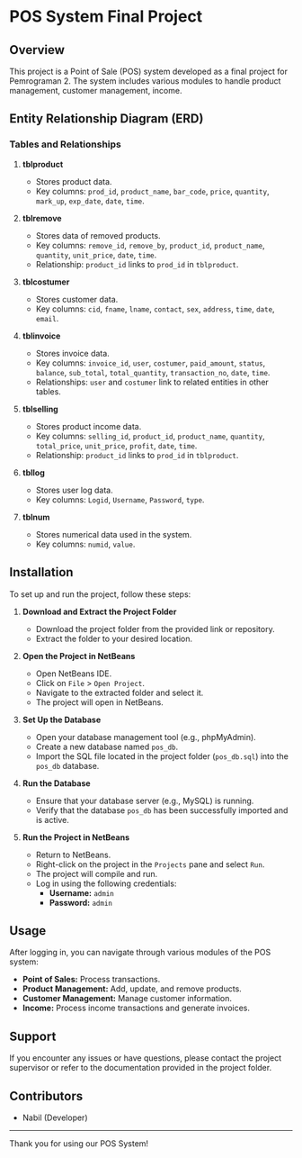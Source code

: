 # POS System Final Project

## Overview

This project is a Point of Sale (POS) system developed as a final project for Pemrograman 2. The system includes various modules to handle product management, customer management, income.

## Entity Relationship Diagram (ERD)

### Tables and Relationships

1. **tblproduct**

   - Stores product data.
   - Key columns: `prod_id`, `product_name`, `bar_code`, `price`, `quantity`, `mark_up`, `exp_date`, `date`, `time`.

2. **tblremove**

   - Stores data of removed products.
   - Key columns: `remove_id`, `remove_by`, `product_id`, `product_name`, `quantity`, `unit_price`, `date`, `time`.
   - Relationship: `product_id` links to `prod_id` in `tblproduct`.

3. **tblcostumer**

   - Stores customer data.
   - Key columns: `cid`, `fname`, `lname`, `contact`, `sex`, `address`, `time`, `date`, `email`.

4. **tblinvoice**

   - Stores invoice data.
   - Key columns: `invoice_id`, `user`, `costumer`, `paid_amount`, `status`, `balance`, `sub_total`, `total_quantity`, `transaction_no`, `date`, `time`.
   - Relationships: `user` and `costumer` link to related entities in other tables.

5. **tblselling**

   - Stores product income data.
   - Key columns: `selling_id`, `product_id`, `product_name`, `quantity`, `total_price`, `unit_price`, `profit`, `date`, `time`.
   - Relationship: `product_id` links to `prod_id` in `tblproduct`.

6. **tbllog**

   - Stores user log data.
   - Key columns: `Logid`, `Username`, `Password`, `type`.

7. **tblnum**
   - Stores numerical data used in the system.
   - Key columns: `numid`, `value`.

## Installation

To set up and run the project, follow these steps:

1. **Download and Extract the Project Folder**

   - Download the project folder from the provided link or repository.
   - Extract the folder to your desired location.

2. **Open the Project in NetBeans**

   - Open NetBeans IDE.
   - Click on `File` > `Open Project`.
   - Navigate to the extracted folder and select it.
   - The project will open in NetBeans.

3. **Set Up the Database**

   - Open your database management tool (e.g., phpMyAdmin).
   - Create a new database named `pos_db`.
   - Import the SQL file located in the project folder (`pos_db.sql`) into the `pos_db` database.

4. **Run the Database**

   - Ensure that your database server (e.g., MySQL) is running.
   - Verify that the database `pos_db` has been successfully imported and is active.

5. **Run the Project in NetBeans**
   - Return to NetBeans.
   - Right-click on the project in the `Projects` pane and select `Run`.
   - The project will compile and run.
   - Log in using the following credentials:
     - **Username:** `admin`
     - **Password:** `admin`

## Usage

After logging in, you can navigate through various modules of the POS system:

- **Point of Sales:** Process transactions.
- **Product Management:** Add, update, and remove products.
- **Customer Management:** Manage customer information.
- **Income:** Process income transactions and generate invoices.

## Support

If you encounter any issues or have questions, please contact the project supervisor or refer to the documentation provided in the project folder.

## Contributors

- Nabil (Developer)

---

Thank you for using our POS System!
